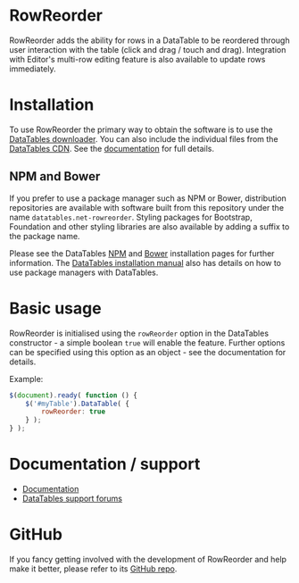 # RowReorder

RowReorder adds the ability for rows in a DataTable to be reordered through user interaction with the table (click and
drag / touch and drag). Integration with Editor's multi-row editing feature is also available to update rows
immediately.

# Installation

To use RowReorder the primary way to obtain the software is to use
the [DataTables downloader](//datatables.net/download). You can also include the individual files from
the [DataTables CDN](//cdn.datatables.net). See the [documentation](http://datatables.net/extensions/rowreorder/) for
full details.

## NPM and Bower

If you prefer to use a package manager such as NPM or Bower, distribution repositories are available with software built
from this repository under the name `datatables.net-rowreorder`. Styling packages for Bootstrap, Foundation and other
styling libraries are also available by adding a suffix to the package name.

Please see the DataTables [NPM](//datatables.net/download/npm) and [Bower](//datatables.net/download/bower) installation
pages for further information. The [DataTables installation manual](//datatables.net/manual/installation) also has
details on how to use package managers with DataTables.

# Basic usage

RowReorder is initialised using the `rowReorder` option in the DataTables constructor - a simple boolean `true` will
enable the feature. Further options can be specified using this option as an object - see the documentation for details.

Example:

```js
$(document).ready( function () {
    $('#myTable').DataTable( {
    	rowReorder: true
    } );
} );
```

# Documentation / support

* [Documentation](https://datatables.net/extensions/rowreorder/)
* [DataTables support forums](http://datatables.net/forums)

# GitHub

If you fancy getting involved with the development of RowReorder and help make it better, please refer to
its [GitHub repo](https://github.com/DataTables/RowReorder).


